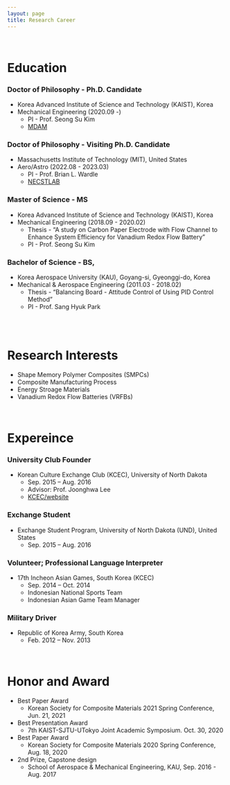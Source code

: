 ```yaml
---
layout: page
title: Research Career
---
```


<br/>

# Education

### Doctor of Philosophy - Ph.D. Candidate
* Korea Advanced Institute of Science and Technology (KAIST), Korea
* Mechanical Engineering (2020.09 -)
  * PI - Prof. Seong Su Kim
  * [MDAM](https://mdam.kaist.ac.kr)

### Doctor of Philosophy - Visiting Ph.D. Candidate
* Massachusetts Institute of Technology (MIT), United States
* Aero/Astro (2022.08 - 2023.03)
  * PI - Prof. Brian L. Wardle
  * [NECSTLAB](https://mdam.kaist.ac.kr)

### Master of Science - MS
* Korea Advanced Institute of Science and Technology (KAIST), Korea
* Mechanical Engineering (2018.09 - 2020.02)
  * Thesis - “A study on Carbon Paper Electrode with Flow Channel to Enhance System Efficiency for Vanadium Redox Flow Battery”
  * PI - Prof. Seong Su Kim

### Bachelor of Science - BS, 
* Korea Aerospace University (KAU), Goyang-si, Gyeonggi-do, Korea
* Mechanical & Aerospace Engineering (2011.03 - 2018.02)
  * Thesis - “Balancing Board - Attitude Control of Using PID Control Method”
  * PI - Prof. Sang Hyuk Park

<br/>
<br/>

# Research Interests

* Shape Memory Polymer Composites (SMPCs)
* Composite Manufacturing Process
* Energy Stroage Materials
* Vanadium Redox Flow Batteries (VRFBs)


<br/>

# Expereince

### University Club Founder

* Korean Culture Exchange Club (KCEC), University of North Dakota
  * Sep. 2015 – Aug. 2016
  * Advisor: Prof. Joonghwa Lee
  * [KCEC/website](https://involvement.und.edu/organization/KCEC)

### Exchange Student

* Exchange Student Program, University of North Dakota (UND), United States
  * Sep. 2015 – Aug. 2016

### Volunteer; Professional Language Interpreter

* 17th Incheon Asian Games, South Korea (KCEC)
  * Sep. 2014 – Oct. 2014
  * Indonesian National Sports Team
  * Indonesian Asian Game Team Manager


### Military Driver

* Republic of Korea Army, South Korea
  * Feb. 2012 – Nov. 2013


<br/>

# Honor and Award

* Best Paper Award
  * Korean Society for Composite Materials 2021 Spring Conference, Jun. 21, 2021
* Best Presentation Award
  * 7th KAIST-SJTU-UTokyo Joint Academic Symposium. Oct. 30, 2020
* Best Paper Award
  * Korean Society for Composite Materials 2020 Spring Conference, Aug. 18, 2020
* 2nd Prize, Capstone design
  * School of Aerospace & Mechanical Engineering, KAU, Sep. 2016 - Aug. 2017
